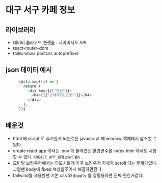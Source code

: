 # 대구 서구 카페 정보

## 라이브러리

- 네이버 클라우드 플랫폼 : 네이버지도 API
- react-router-dom
- tailwindcss postcss autoprefixer

## json 데이터 예시

```js
      {data.map((i) => {
        return (
          <div key={i["연번"]}>
            <h4>{i["소재지(도로명)"]}</h4>
          </div>
        );
      })}
```

## 배운것

- html 에 script 로 추가한게 되는것은 javascript 에 window 객체에서 참조할 수 있다.
- create react app 에서는 .env 에 들어있는 환경변수를 index.html 에서도 사용할 수 있다. `%REACT_APP_환경변수이름%` .
- 모바일 브라우저에서는 의도치않게 자꾸 브라우저 자체가 scroll 되는 문제가있다. 그럴땐 body에 fixed 속성을주어서 해결하면된다
- tailwind를 사용할땐 기본 css 와 `@apply` 를 잘활용하면 진짜 편한거같다.